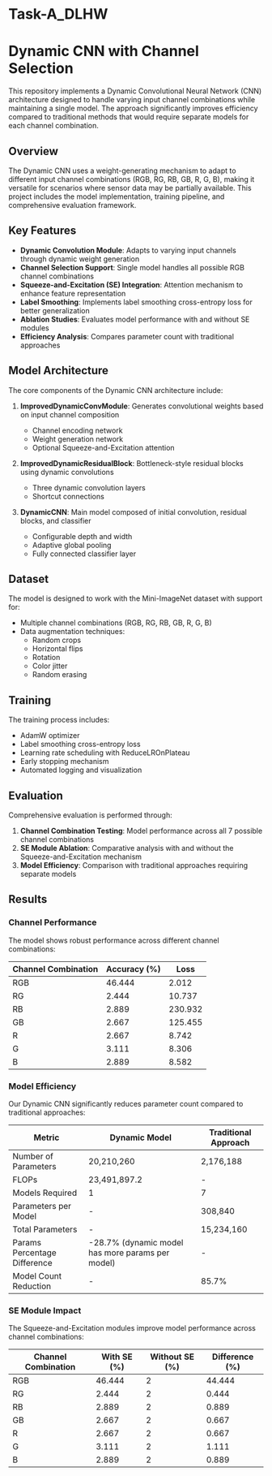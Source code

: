 # Task-A_DLHW
# Dynamic CNN with Channel Selection

This repository implements a Dynamic Convolutional Neural Network (CNN) architecture designed to handle varying input channel combinations while maintaining a single model. The approach significantly improves efficiency compared to traditional methods that would require separate models for each channel combination.

## Overview

The Dynamic CNN uses a weight-generating mechanism to adapt to different input channel combinations (RGB, RG, RB, GB, R, G, B), making it versatile for scenarios where sensor data may be partially available. This project includes the model implementation, training pipeline, and comprehensive evaluation framework.

## Key Features

- **Dynamic Convolution Module**: Adapts to varying input channels through dynamic weight generation
- **Channel Selection Support**: Single model handles all possible RGB channel combinations
- **Squeeze-and-Excitation (SE) Integration**: Attention mechanism to enhance feature representation
- **Label Smoothing**: Implements label smoothing cross-entropy loss for better generalization
- **Ablation Studies**: Evaluates model performance with and without SE modules
- **Efficiency Analysis**: Compares parameter count with traditional approaches

## Model Architecture

The core components of the Dynamic CNN architecture include:

1. **ImprovedDynamicConvModule**: Generates convolutional weights based on input channel composition
   - Channel encoding network
   - Weight generation network
   - Optional Squeeze-and-Excitation attention

2. **ImprovedDynamicResidualBlock**: Bottleneck-style residual blocks using dynamic convolutions
   - Three dynamic convolution layers
   - Shortcut connections

3. **DynamicCNN**: Main model composed of initial convolution, residual blocks, and classifier
   - Configurable depth and width
   - Adaptive global pooling
   - Fully connected classifier layer

## Dataset

The model is designed to work with the Mini-ImageNet dataset with support for:
- Multiple channel combinations (RGB, RG, RB, GB, R, G, B)
- Data augmentation techniques:
  - Random crops
  - Horizontal flips
  - Rotation
  - Color jitter
  - Random erasing

## Training

The training process includes:

- AdamW optimizer
- Label smoothing cross-entropy loss
- Learning rate scheduling with ReduceLROnPlateau
- Early stopping mechanism
- Automated logging and visualization

## Evaluation

Comprehensive evaluation is performed through:

1. **Channel Combination Testing**: Model performance across all 7 possible channel combinations
2. **SE Module Ablation**: Comparative analysis with and without the Squeeze-and-Excitation mechanism
3. **Model Efficiency**: Comparison with traditional approaches requiring separate models

## Results

### Channel Performance

The model shows robust performance across different channel combinations:

| Channel Combination | Accuracy (%) | Loss    |
|---------------------|--------------|---------|
| RGB                 | 46.444       | 2.012   |
| RG                  | 2.444        | 10.737  |
| RB                  | 2.889        | 230.932 |
| GB                  | 2.667        | 125.455 |
| R                   | 2.667        | 8.742   |
| G                   | 3.111        | 8.306   |
| B                   | 2.889        | 8.582   |

### Model Efficiency

Our Dynamic CNN significantly reduces parameter count compared to traditional approaches:

| Metric                        | Dynamic Model | Traditional Approach |
|-------------------------------|---------------|----------------------|
| Number of Parameters          | 20,210,260    | 2,176,188            |
| FLOPs                         | 23,491,897.2  | -                    |
| Models Required               | 1             | 7                    |
| Parameters per Model          | -             | 308,840              |
| Total Parameters              | -             | 15,234,160           |
| Params Percentage Difference  | -28.7% (dynamic model has more params per model) | - |
| Model Count Reduction         | -             | 85.7%                |

### SE Module Impact

The Squeeze-and-Excitation modules improve model performance across channel combinations:

| Channel Combination | With SE (%) | Without SE (%) | Difference (%) |
|---------------------|-------------|----------------|----------------|
| RGB                 | 46.444      | 2              | 44.444         |
| RG                  | 2.444       | 2              | 0.444          |
| RB                  | 2.889       | 2              | 0.889          |
| GB                  | 2.667       | 2              | 0.667          |
| R                   | 2.667       | 2              | 0.667          |
| G                   | 3.111       | 2              | 1.111          |
| B                   | 2.889       | 2              | 0.889          |
